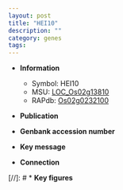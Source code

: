 ```yaml
---
layout: post
title: "HEI10"
description: ""
category: genes
tags: 
---
```


* **Information**  
    + Symbol: HEI10  
    + MSU: [LOC_Os02g13810](http://rice.uga.edu/cgi-bin/ORF_infopage.cgi?orf=LOC_Os02g13810)  
    + RAPdb: [Os02g0232100](http://rapdb.dna.affrc.go.jp/viewer/gbrowse_details/irgsp1?name=Os02g0232100)  

* **Publication**  

* **Genbank accession number**  

* **Key message**  

* **Connection**  

[//]: # * **Key figures**  


